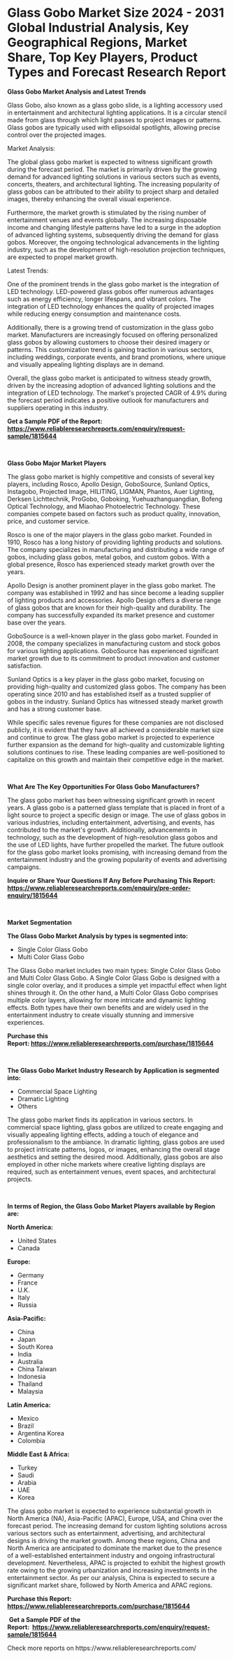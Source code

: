<p><h1>Glass Gobo Market Size 2024 - 2031 Global Industrial Analysis, Key Geographical Regions, Market Share, Top Key Players, Product Types and Forecast Research Report</h1></p><p><strong>Glass Gobo Market Analysis and Latest Trends</strong></p>
<p><p>Glass Gobo, also known as a glass gobo slide, is a lighting accessory used in entertainment and architectural lighting applications. It is a circular stencil made from glass through which light passes to project images or patterns. Glass gobos are typically used with ellipsoidal spotlights, allowing precise control over the projected images.</p><p>Market Analysis:</p><p>The global glass gobo market is expected to witness significant growth during the forecast period. The market is primarily driven by the growing demand for advanced lighting solutions in various sectors such as events, concerts, theaters, and architectural lighting. The increasing popularity of glass gobos can be attributed to their ability to project sharp and detailed images, thereby enhancing the overall visual experience.</p><p>Furthermore, the market growth is stimulated by the rising number of entertainment venues and events globally. The increasing disposable income and changing lifestyle patterns have led to a surge in the adoption of advanced lighting systems, subsequently driving the demand for glass gobos. Moreover, the ongoing technological advancements in the lighting industry, such as the development of high-resolution projection techniques, are expected to propel market growth.</p><p>Latest Trends:</p><p>One of the prominent trends in the glass gobo market is the integration of LED technology. LED-powered glass gobos offer numerous advantages such as energy efficiency, longer lifespans, and vibrant colors. The integration of LED technology enhances the quality of projected images while reducing energy consumption and maintenance costs.</p><p>Additionally, there is a growing trend of customization in the glass gobo market. Manufacturers are increasingly focused on offering personalized glass gobos by allowing customers to choose their desired imagery or patterns. This customization trend is gaining traction in various sectors, including weddings, corporate events, and brand promotions, where unique and visually appealing lighting displays are in demand.</p><p>Overall, the glass gobo market is anticipated to witness steady growth, driven by the increasing adoption of advanced lighting solutions and the integration of LED technology. The market's projected CAGR of 4.9% during the forecast period indicates a positive outlook for manufacturers and suppliers operating in this industry.</p></p>
<p><strong>Get a Sample PDF of the Report:&nbsp; <a href="https://www.reliableresearchreports.com/enquiry/request-sample/1815644">https://www.reliableresearchreports.com/enquiry/request-sample/1815644</a></strong></p>
<p>&nbsp;</p>
<p><strong>Glass Gobo Major Market Players</strong></p>
<p><p>The glass gobo market is highly competitive and consists of several key players, including Rosco, Apollo Design, GoboSource, Sunland Optics, Instagobo, Projected Image, HILITING, LIGMAN, Phantos, Auer Lighting, Derksen Lichttechnik, ProGobo, Goboking, Yuehuazhanguangdian, Bofeng Optical Technology, and Miaohao Photoelectric Technology. These companies compete based on factors such as product quality, innovation, price, and customer service.</p><p>Rosco is one of the major players in the glass gobo market. Founded in 1910, Rosco has a long history of providing lighting products and solutions. The company specializes in manufacturing and distributing a wide range of gobos, including glass gobos, metal gobos, and custom gobos. With a global presence, Rosco has experienced steady market growth over the years.</p><p>Apollo Design is another prominent player in the glass gobo market. The company was established in 1992 and has since become a leading supplier of lighting products and accessories. Apollo Design offers a diverse range of glass gobos that are known for their high-quality and durability. The company has successfully expanded its market presence and customer base over the years.</p><p>GoboSource is a well-known player in the glass gobo market. Founded in 2008, the company specializes in manufacturing custom and stock gobos for various lighting applications. GoboSource has experienced significant market growth due to its commitment to product innovation and customer satisfaction.</p><p>Sunland Optics is a key player in the glass gobo market, focusing on providing high-quality and customized glass gobos. The company has been operating since 2010 and has established itself as a trusted supplier of gobos in the industry. Sunland Optics has witnessed steady market growth and has a strong customer base.</p><p>While specific sales revenue figures for these companies are not disclosed publicly, it is evident that they have all achieved a considerable market size and continue to grow. The glass gobo market is projected to experience further expansion as the demand for high-quality and customizable lighting solutions continues to rise. These leading companies are well-positioned to capitalize on this growth and maintain their competitive edge in the market.</p></p>
<p>&nbsp;</p>
<p><strong>What Are The Key Opportunities For Glass Gobo Manufacturers?</strong></p>
<p><p>The glass gobo market has been witnessing significant growth in recent years. A glass gobo is a patterned glass template that is placed in front of a light source to project a specific design or image. The use of glass gobos in various industries, including entertainment, advertising, and events, has contributed to the market's growth. Additionally, advancements in technology, such as the development of high-resolution glass gobos and the use of LED lights, have further propelled the market. The future outlook for the glass gobo market looks promising, with increasing demand from the entertainment industry and the growing popularity of events and advertising campaigns.</p></p>
<p><strong>Inquire or Share Your Questions If Any Before Purchasing This Report: <a href="https://www.reliableresearchreports.com/enquiry/pre-order-enquiry/1815644">https://www.reliableresearchreports.com/enquiry/pre-order-enquiry/1815644</a></strong></p>
<p>&nbsp;</p>
<p><strong>Market Segmentation</strong></p>
<p><strong>The Glass Gobo Market Analysis by types is segmented into:</strong></p>
<p><ul><li>Single Color Glass Gobo</li><li>Multi Color Glass Gobo</li></ul></p>
<p><p>The Glass Gobo market includes two main types: Single Color Glass Gobo and Multi Color Glass Gobo. A Single Color Glass Gobo is designed with a single color overlay, and it produces a simple yet impactful effect when light shines through it. On the other hand, a Multi Color Glass Gobo comprises multiple color layers, allowing for more intricate and dynamic lighting effects. Both types have their own benefits and are widely used in the entertainment industry to create visually stunning and immersive experiences.</p></p>
<p><strong>Purchase this Report:&nbsp;<a href="https://www.reliableresearchreports.com/purchase/1815644">https://www.reliableresearchreports.com/purchase/1815644</a></strong></p>
<p>&nbsp;</p>
<p><strong>The Glass Gobo Market Industry Research by Application is segmented into:</strong></p>
<p><ul><li>Commercial Space Lighting</li><li>Dramatic Lighting</li><li>Others</li></ul></p>
<p><p>The glass gobo market finds its application in various sectors. In commercial space lighting, glass gobos are utilized to create engaging and visually appealing lighting effects, adding a touch of elegance and professionalism to the ambiance. In dramatic lighting, glass gobos are used to project intricate patterns, logos, or images, enhancing the overall stage aesthetics and setting the desired mood. Additionally, glass gobos are also employed in other niche markets where creative lighting displays are required, such as entertainment venues, event spaces, and architectural projects.</p></p>
<p>&nbsp;</p>
<p><strong>In terms of Region, the Glass Gobo Market Players available by Region are:</strong></p>
<p>
    <p> <strong> North America: </strong>
        <ul>
            <li>United States</li>
            <li>Canada</li>
        </ul>
        </p> 
    <p> <strong> Europe: </strong>
        <ul>
            <li>Germany</li>
            <li>France</li>
            <li>U.K.</li>
            <li>Italy</li>
            <li>Russia</li>
        </ul>
        </p> 
    <p> <strong> Asia-Pacific: </strong>
        <ul>
            <li>China</li>
            <li>Japan</li>
            <li>South Korea</li>
            <li>India</li>
            <li>Australia</li>
            <li>China Taiwan</li>
            <li>Indonesia</li>
            <li>Thailand</li>
            <li>Malaysia</li>
        </ul>
        </p> 
    <p> <strong> Latin America: </strong>
        <ul>
            <li>Mexico</li>
            <li>Brazil</li>
            <li>Argentina Korea</li>
            <li>Colombia</li>
        </ul>
        </p> 
    <p> <strong> Middle East & Africa: </strong>
        <ul>
            <li>Turkey</li>
            <li>Saudi</li>
            <li>Arabia</li>
            <li>UAE</li>
            <li>Korea</li>
        </ul>
    </p>
    </p>
<p><p>The glass gobo market is expected to experience substantial growth in North America (NA), Asia-Pacific (APAC), Europe, USA, and China over the forecast period. The increasing demand for custom lighting solutions across various sectors such as entertainment, advertising, and architectural designs is driving the market growth. Among these regions, China and North America are anticipated to dominate the market due to the presence of a well-established entertainment industry and ongoing infrastructural development. Nevertheless, APAC is projected to exhibit the highest growth rate owing to the growing urbanization and increasing investments in the entertainment sector. As per our analysis, China is expected to secure a significant market share, followed by North America and APAC regions.</p></p>
<p><strong>Purchase this Report: <a href="https://www.reliableresearchreports.com/purchase/1815644">https://www.reliableresearchreports.com/purchase/1815644</a></strong></p>
<p>&nbsp;<strong>Get a Sample PDF of the Report:&nbsp;&nbsp;<a href="https://www.reliableresearchreports.com/enquiry/request-sample/1815644">https://www.reliableresearchreports.com/enquiry/request-sample/1815644</a></strong></p>
<p><strong></strong></p>
<p>Check more reports on https://www.reliableresearchreports.com/</p>